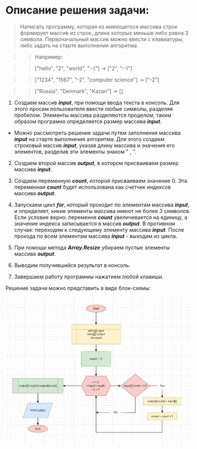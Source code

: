 # Описание решения задачи:

>Написать программу, которая из имеющегося массива строк формирует массив из строк,
длина которых меньше либо равна 3 символа. Первоначальный массив можно ввести с клавиатуры,
либо задать на старте выполнения алгоритма.

>>Например:

>>["hello", "2", "world", ":-)"] -> ["2", ":-)"] 

>>["1234", "1567", "-2", "computer science"] -> ["-2"]

>>["Russia", "Denmark", "Kazan"] -> []


1. Создаем массив ***input***, при помощи ввода текста в консоль. Для этого просим пользователя ввести любые символы, разделяя пробелом. Элементы массива разделяются проделом, таким образом програмно определяется размер массива ***input***.
* Можно рассмотреть решение задачи путем заполнения массива ***input*** на старте выполнения алгоритма: Для этого создаем строковый массив ***input***, указав длину маcсива и значения его элементов, разделив эти элементы знаком " , ".
 
2. Создаем второй массив ***output***, в котором присваиваем размер массива ***input***.

3. Создаем переменную ***count***, которой присваиваем значение 0. Эта переменная ***count*** будет использована как счетчик индексов массива ***output***.

4. Запускаем цикл ***for***, который проходит по элементам массива ***input***, и определяет, кикие элементы массива имеют не более 3 символов. Если условие верно: перемення ***count*** увеличивается на единицу, а значение индекса записывается в массив ***output***. В противном случае: переходим к следующему элементу массива ***input***. После прохода по всем элементам массива ***input*** - выходим из цикла.

5. При помощи метода ***Array.Resize*** убираем пустые элементы массива ***output***.

6. Выводим получившийся результат в консоль.

7. Завершаем работу программы нажатием любой клавиши.

Решение задачи можно представить в виде блок-схемы:

![Блок-Схема](Diagram.jpg)
